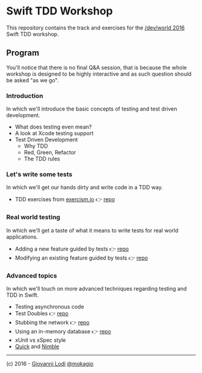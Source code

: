 # Swift TDD Workshop

This repository contains the track and exercises for the [/dev/world
2016](http://2016.devworld.com.au/) Swift TDD workshop.

## Program

You'll notice that there is no final Q&A session, that is because the whole
workshop is designed to be highly interactive and as such question should be
asked "as we go".

### Introduction

In which we'll introduce the basic concepts of testing and test driven
development.

- What does testing even mean?
- A look at Xcode testing support
- Test Driven Development
	- Why TDD
	- Red, Green, Refactor
	- The TDD rules


### Let's write some tests

In which we'll get our hands dirty and write code in a TDD way.

- TDD exercises from [exercism.io](http://exercism.io/) 👉 [repo](https://github.com/mokagio/swift-tdd-exercises)

### Real world testing

In which we'll get a taste of what it means to write tests for real world
applications.

- Adding a new feature guided by tests 👉 [repo](https://github.com/mokagio/SwimsTracker)
- Modifying an existing feature guided by tests 👉 [repo](https://github.com/mokagio/SwimsTracker)

### Advanced topics

In which we'll touch on more advanced techniques regarding testing and TDD in
Swift.

- Testing asynchronous code
- Test Doubles 👉 [repo](https://github.com/mokagio/FakesDemo)
- Stubbing the network 👉 [repo](https://github.com/mokacoding/OHHTTPStubsExample)
- Using an in-memory database 👉 [repo](https://github.com/mokacoding/unit-test-in-memory-realm-example)
- xUnit vs xSpec style
- [Quick](https://github.com/Quick/Quick) and [Nimble](https://github.com/Quick/Nimble)

---

(c) 2016 - [Giovanni Lodi](http://giovannilodi.com) [@mokagio](https://twitter.com/mokagio)
